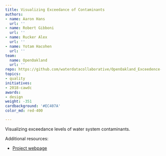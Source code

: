 ```yaml
---
title: Visualizing Exceedance of Contaminants
authors:
- name: Aaron Hans
  url: ''
- name: Robert Gibboni
  url: ''
- name: Rucker Alex
  url: ''
- name: Yotam Hacohen
  url: ''
team:
  name: OpenOakland
  url: ''
repo: https://github.com/waterdatacollaborative/OpenOakland_Exceedence-Levels-Vis
topics:
- quality
initiatives:
- 2018-cawdc
awards:
- design
weight: -351
cardbackground: '#EC407A'
color_md: red-400

---
```


Visualizing exceedance levels of water system contaminants.

Additional resources:

- [Project webpage](https://aaronhans.github.io/water-challenge/html/index.html)


